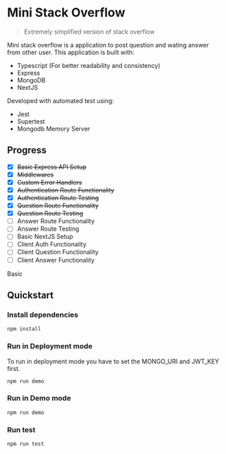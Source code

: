 # Mini Stack Overflow

> Extremely simplified version of stack overflow

Mini stack overflow is a application to post question and wating answer from other user.
This application is built with:

- Typescript (For better readability and consistency)
- Express
- MongoDB
- NextJS

Developed with automated test using:

- Jest
- Supertest
- Mongodb Memory Server

## Progress

- [x] ~~Basic Express API Setup~~
- [x] ~~Middlewares~~
- [x] ~~Custom Error Handlers~~
- [x] ~~Authentication Route Functionality~~
- [x] ~~Authentication Route Testing~~
- [x] ~~Question Route Functionality~~
- [x] ~~Question Route Testing~~
- [ ] Answer Route Functionality
- [ ] Answer Route Testing
- [ ] Basic NextJS Setup
- [ ] Client Auth Functionality
- [ ] Client Question Functionality
- [ ] Client Answer Functionality

Basic

## Quickstart

### Install dependencies

    npm install

### Run in Deployment mode

To run in deployment mode you have to set the MONGO_URI and JWT_KEY first.

    npm run demo

### Run in Demo mode

    npm run demo

### Run test

    npm run test
